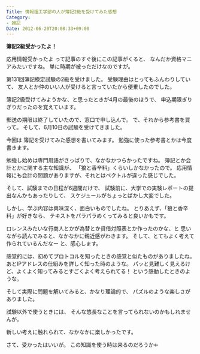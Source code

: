 ```yaml
---
Title: 情報理工学部の人が簿記2級を受けてみた感想
Category:
- 雑記
Date: 2012-06-20T20:08:33+09:00
---
```



<b>簿記2級受かったよ！</b>

応用情報受かったよ って記事のすぐ後にこの記事がくると、
なんだか資格マニアみたいですね。
単に時期が被っただけなのですが。


第131回簿記検定試験の2級を受けました。
受験理由はとってもふんわりしていて、
友人とか仲のいい人が受けると言っていたから便乗したのでした。


簿記2級受けてみようかな、と思ったときが4月の最後のほうで、
申込期限ぎりぎりだったのを覚えています。

郵送の期限は終了していたので、窓口で申し込んで。
で、それから参考書を買って。
そして、6月10日の試験を受けてきました。


今回は 簿記を受けてみた感想を書いてみます。
勉強に使った参考書とかは今度書きます。


勉強し始めは専門用語がさっぱりで、なかなかつらかったですね。
簿記とか会計とかに関する主な知識が、
「狼と香辛料」くらいしかなかったので。
応用情報にも会計の問題がありますが、それとはベクトルが違った感じでした。

そして、試験までの日程が6週間だけで、
試験前に、大学での実験レポートの提出なんかもあったりして、
スケジュールがちょっとばかし大変でした。


しかし、学ぶ内容は興味深く、面白いものでしたね。
とりあえず、「狼と香辛料」が好きなら、
テキストをパラパラめくってみると良いかもです。

ロレンスみたいな行商人とかが為替とか貸借対照表とか作ったのかな、と
思いながら読んでみると、なかなかに親近感がわきます。
そして、とてもよく考えて作られているんだなー と、感心します。


感覚的には、初めてプロトコルを知ったときの感覚と似たものがありましたね。
あとIPアドレスの仕組みを詳しく知った時のような。
パッと見難しく見えるけど、よくよく知ってみるとすごくよく考えられてる！
という感動したときのような。

そして実際に問題を解いてみると、かなり理論的で、
パズルのような楽しさがありました。


試験以外で使うときには、
そんな悠長なことを言ってられないのかもしれませんが。

新しい考えに触れられて、なかなかに楽しかったです。


さて、受かったはいいが。
この知識を使う時は来るのだろうか←

